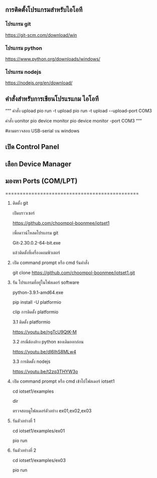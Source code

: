 
## การติดตั้งโปรแกรมสำหรับไอโอที

### โปรแกรม git
<https://git-scm.com/download/win>

### โปรแกรม python
<https://www.python.org/downloads/windows/>

### โปรแกรม nodejs
<https://nodejs.org/en/download/>

## คำสั่งสำหรับการเขียนโปรแรแกม ไอโอที
“““
คำสั่ง upload
pio run -t upload
pio run -t upload --upload-port COM3

คำสั่ง uonitor
pio device monitor
pio device monitor -port COM3
“““

#ตามตรวจสอบ USB-serial บน windows
## เปิด Control Panel
## เลือก Device Manager
## มองหา Ports (COM/LPT)


==============================================

1. ติดตั้ง git

	เปิดบราวเซอร์

	https://github.com/choompol-boonmee/iotset1

	เพื่อดาวน์โหลดโปรแกรม git

	Git-2.30.0.2-64-bit.exe

	แล้วติดตั้งที่เครื่องคอมพิวเตอร์

2. เปิด command prompt หรือ cmd
    รันคำสั่ง 

	git clone https://github.com/choompol-boonmee/iotset1.git

3.  รัน โปรแกรมที่อยู่ในโฟลเดอร์ software

	python-3.9.1-amd64.exe

	pip install -U platformio

	clip การติดตั้ง platformio

	3.1 ติดตั้ง platformio

	<https://youtu.be/ngTcU9QtK-M>

	3.2 กรณีต้องล้าง python ของเดิมออกก่อน

	<https://youtu.be/dI6IhS8MLw4>

	3.3 การติดตั้ง nodejs

	<https://youtu.be/t2zq3THYW3o>

4. เปิด command prompt หรือ cmd
	เข้าไปโฟลเดอร์ iotset1

	cd iotset1/examples

	dir

	ตรวจสอบดูโฟลเดอร์ตัวอย่าง ex01,ex02,ex03

5.  รันตัวอย่างที่ 1

	cd iotset1/examples/ex01

	pio run

6.  รันตัวอย่างที่ 2
	
	cd iotset1/examples/ex03

	pio run 


